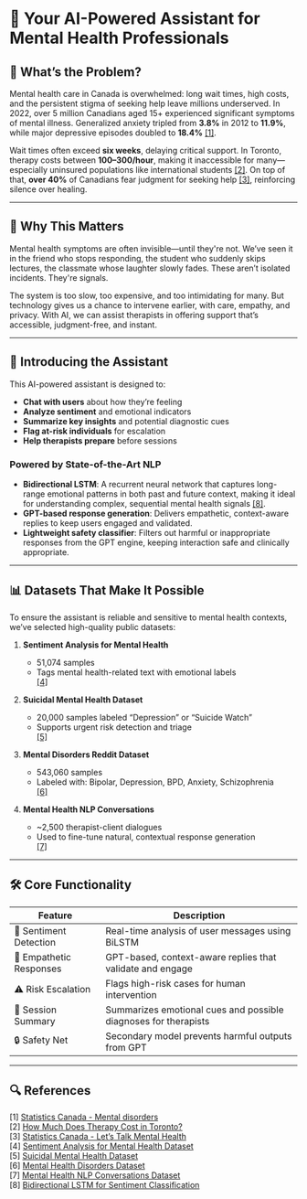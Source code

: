 # 🧠 Your AI-Powered Assistant for Mental Health Professionals

## 🤔 What’s the Problem?

Mental health care in Canada is overwhelmed: long wait times, high costs, and the persistent stigma of seeking help leave millions underserved. In 2022, over 5 million Canadians aged 15+ experienced significant symptoms of mental illness. Generalized anxiety tripled from **3.8%** in 2012 to **11.9%**, while major depressive episodes doubled to **18.4%** [[1]](#1).

Wait times often exceed **six weeks**, delaying critical support. In Toronto, therapy costs between **$100–$300/hour**, making it inaccessible for many—especially uninsured populations like international students [[2]](#2). On top of that, **over 40%** of Canadians fear judgment for seeking help [[3]](#3), reinforcing silence over healing.

---

## 💬 Why This Matters

Mental health symptoms are often invisible—until they're not. We’ve seen it in the friend who stops responding, the student who suddenly skips lectures, the classmate whose laughter slowly fades. These aren’t isolated incidents. They're signals.

The system is too slow, too expensive, and too intimidating for many. But technology gives us a chance to intervene earlier, with care, empathy, and privacy. With AI, we can assist therapists in offering support that’s accessible, judgment-free, and instant.

---

## 🤖 Introducing the Assistant

This AI-powered assistant is designed to:

- **Chat with users** about how they’re feeling
- **Analyze sentiment** and emotional indicators
- **Summarize key insights** and potential diagnostic cues
- **Flag at-risk individuals** for escalation
- **Help therapists prepare** before sessions

### Powered by State-of-the-Art NLP

- **Bidirectional LSTM**: A recurrent neural network that captures long-range emotional patterns in both past and future context, making it ideal for understanding complex, sequential mental health signals [[8]](#8).
- **GPT-based response generation**: Delivers empathetic, context-aware replies to keep users engaged and validated.
- **Lightweight safety classifier**: Filters out harmful or inappropriate responses from the GPT engine, keeping interaction safe and clinically appropriate.

---

## 📊 Datasets That Make It Possible

To ensure the assistant is reliable and sensitive to mental health contexts, we’ve selected high-quality public datasets:

1. **Sentiment Analysis for Mental Health**  
   - 51,074 samples
   - Tags mental health-related text with emotional labels  
   [[4]](#4)

2. **Suicidal Mental Health Dataset**  
   - 20,000 samples labeled “Depression” or “Suicide Watch”  
   - Supports urgent risk detection and triage  
   [[5]](#5)

3. **Mental Disorders Reddit Dataset**  
   - 543,060 samples  
   - Labeled with: Bipolar, Depression, BPD, Anxiety, Schizophrenia  
   [[6]](#6)

4. **Mental Health NLP Conversations**  
   - ~2,500 therapist-client dialogues  
   - Used to fine-tune natural, contextual response generation  
   [[7]](#7)

---

## 🛠️ Core Functionality

| Feature                        | Description                                                                 |
|-------------------------------|-----------------------------------------------------------------------------|
| 🧠 Sentiment Detection         | Real-time analysis of user messages using BiLSTM                            |
| 💬 Empathetic Responses        | GPT-based, context-aware replies that validate and engage                  |
| ⚠️ Risk Escalation             | Flags high-risk cases for human intervention                              |
| 📄 Session Summary             | Summarizes emotional cues and possible diagnoses for therapists            |
| 🔒 Safety Net                  | Secondary model prevents harmful outputs from GPT                         |

---

## 🔍 References

<a id="1">[1]</a> [Statistics Canada - Mental disorders](https://www150.statcan.gc.ca/n1/pub/12-581-x/2023001/sec8-eng.htm)  
<a id="2">[2]</a> [How Much Does Therapy Cost in Toronto?](https://thetherapycentre.ca/how-much-does-therapy-cost-in-toronto/)  
<a id="3">[3]</a> [Statistics Canada - Let’s Talk Mental Health](https://www.statcan.gc.ca/o1/en/plus/5461-lets-talk-mental-health)  
<a id="4">[4]</a> [Sentiment Analysis for Mental Health Dataset](https://www.kaggle.com/datasets/suchintikasarkar/sentiment-analysis-for-mental-health)  
<a id="5">[5]</a> [Suicidal Mental Health Dataset](https://www.kaggle.com/datasets/aradhakkandhari/suicidal-mental-health-dataset)  
<a id="6">[6]</a> [Mental Health Disorders Dataset](https://www.kaggle.com/datasets/kamaruladha/mental-disorders-identification-reddit-nlp)  
<a id="7">[7]</a> [Mental Health NLP Conversations Dataset](https://www.kaggle.com/datasets/thedevastator/nlp-mental-health-conversations)  
<a id="8">[8]</a> [Bidirectional LSTM for Sentiment Classification](https://aclanthology.org/P16-1034.pdf)  
